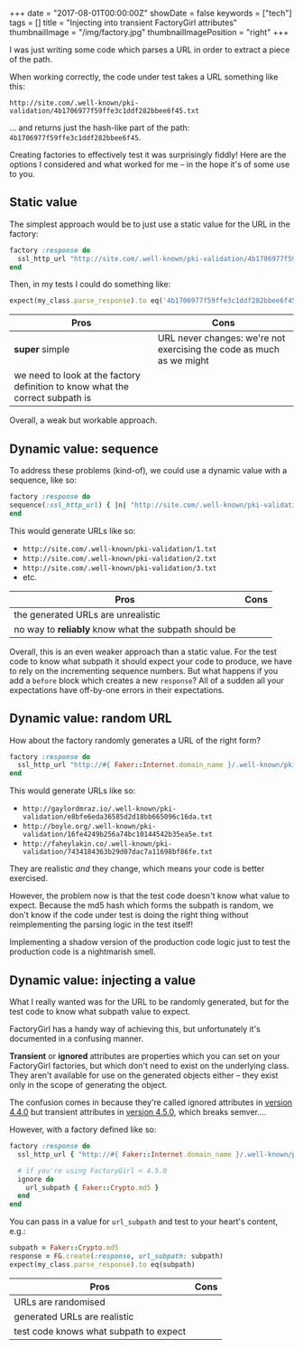 +++
date = "2017-08-01T00:00:00Z"
showDate = false
keywords = ["tech"]
tags = []
title = "Injecting into transient FactoryGirl attributes"
thumbnailImage = "/img/factory.jpg"
thumbnailImagePosition = "right"
+++

I was just writing some code which parses a URL in order to extract a piece of the path.

When working correctly, the code under test takes a URL something like this:

```plain
http://site.com/.well-known/pki-validation/4b1706977f59ffe3c1ddf282bbee6f45.txt
```

… and returns just the hash-like part of the path: `4b1706977f59ffe3c1ddf282bbee6f45`.

Creating factories to effectively test it was surprisingly fiddly! Here are the options I considered and what worked for me – in the hope it's of some use to you.

## Static value

The simplest approach would be to just use a static value for the URL in the factory:

```ruby
factory :response do
  ssl_http_url "http://site.com/.well-known/pki-validation/4b1706977f59ffe3c1ddf282bbee6f45.txt"
end
```

Then, in my tests I could do something like:

```ruby
expect(my_class.parse_response).to eq('4b1706977f59ffe3c1ddf282bbee6f45')
```

Pros | Cons
-----|-------
**super** simple | URL never changes: we're not exercising the code as much as we might
 | we need to look at the factory definition to know what the correct subpath is

Overall, a weak but workable approach.

## Dynamic value: sequence

To address these problems (kind-of), we could use a dynamic value with a sequence, like so:

```ruby
factory :response do
sequence(:ssl_http_url) { |n| "http://site.com/.well-known/pki-validation/#{n}.txt" }
end
```

This would generate URLs like so:

* `http://site.com/.well-known/pki-validation/1.txt`
* `http://site.com/.well-known/pki-validation/2.txt`
* `http://site.com/.well-known/pki-validation/3.txt`
* etc.

Pros | Cons
-----|-------
 | the generated URLs are unrealistic
 | no way to **reliably** know what the subpath should be

Overall, this is an even weaker approach than a static value. For the test code to know what subpath it should expect your code to produce, we have to rely on the incrementing sequence numbers. But what happens if you add a `before` block which creates a new `response`? All of a sudden all your expectations have off-by-one errors in their expectations.

## Dynamic value: random URL

How about the factory randomly generates a URL of the right form?

```ruby
factory :response do
  ssl_http_url "http://#{ Faker::Internet.domain_name }/.well-known/pki-validation/#{ Faker::Crypto.md5 }.txt"
end
```

This would generate URLs like so:

* `http://gaylordmraz.io/.well-known/pki-validation/e8bfe6eda36585d2d18bb665096c16da.txt`
* `http://boyle.org/.well-known/pki-validation/16fe4249b256a74bc10144542b35ea5e.txt`
* `http://faheylakin.co/.well-known/pki-validation/7434184363b29d07dac7a11698bf86fe.txt`

They are realistic _and_ they change, which means your code is better exercised.

However, the problem now is that the test code doesn't know what value to expect. Because the md5 hash which forms the subpath is random, we don't know if the code under test is doing the right thing without reimplementing the parsing logic in the test itself!

Implementing a shadow version of the production code logic just to test the production code is a nightmarish smell.

## Dynamic value: injecting a value

What I really wanted was for the URL to be randomly generated, but for the test code to know what subpath value to expect.

FactoryGirl has a handy way of achieving this, but unfortunately it's documented in a confusing manner.

**Transient** or **ignored** attributes are properties which you can set on your FactoryGirl factories, but which don't need to exist on the underlying class. They aren't available for use on the generated objects either – they exist only in the scope of generating the object.

The confusion comes in because they're called ignored attributes in [version 4.4.0](https://github.com/thoughtbot/factory_girl/blob/v4.4.0/GETTING_STARTED.md#transient-attributes) but transient attributes in [version 4.5.0](https://github.com/thoughtbot/factory_girl/blob/v4.5.0/GETTING_STARTED.md#transient-attributes), which breaks semver….

However, with a factory defined like so:

```ruby
factory :response do
  ssl_http_url { "http://#{ Faker::Internet.domain_name }/.well-known/pki-validation/#{url_subpath}.txt" }

  # if you're using FactoryGirl < 4.5.0
  ignore do
    url_subpath { Faker::Crypto.md5 }
  end
end
```

You can pass in a value for `url_subpath` and test to your heart's content, e.g.:

```ruby
subpath = Faker::Crypto.md5
response = FG.create(:response, url_subpath: subpath)
expect(my_class.parse_response).to eq(subpath)
```

Pros | Cons
-----|-------
URLs are randomised |
generated URLs are realistic |
test code knows what subpath to expect |
